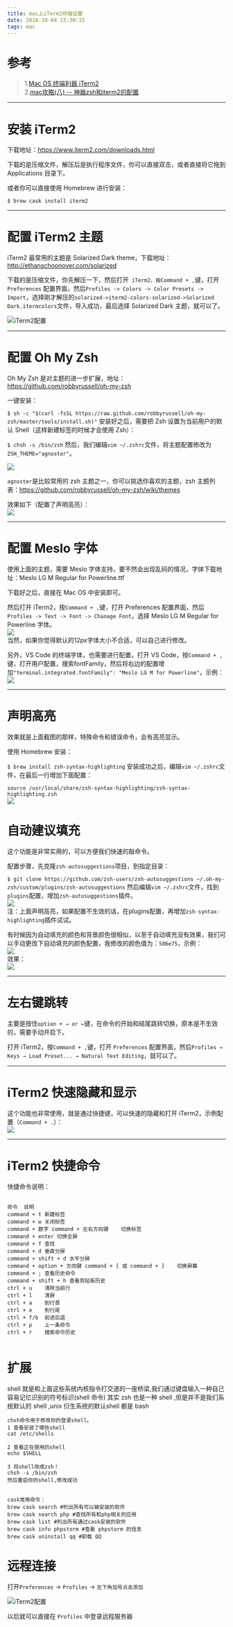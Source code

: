 ```yaml
---
title: mac上iTerm2终端设置
date: 2018-10-04 15:30:15
tags: mac
---
```


# 参考

>1.[Mac OS 终端利器 iTerm2](https://www.cnblogs.com/xishuai/p/mac-iterm2.html)  
>2.[mac攻略(八) -- 神器zsh和iterm2的配置](https://www.cnblogs.com/redirect/p/6429731.html)


---

<!--more-->

# 安装 iTerm2

下载地址：https://www.iterm2.com/downloads.html

下载的是压缩文件，解压后是执行程序文件，你可以直接双击，或者直接将它拖到 Applications 目录下。

或者你可以直接使用 Homebrew 进行安装：

`$ brew cask install iterm2`

---

# 配置 iTerm2 主题

iTerm2 最常用的主题是 Solarized Dark theme，下载地址：http://ethanschoonover.com/solarized

下载的是压缩文件，你先解压一下，然后打开` iTerm2，按Command + ,`键，打开 `Preferences` 配置界面，然后`Profiles -> Colors -> Color Presets -> Import`，选择刚才解压的`solarized->iterm2-colors-solarized->Solarized Dark.itermcolors`文件，导入成功，最后选择 Solarized Dark 主题，就可以了。  

![iTerm2配置](/img/2018-10-4/iTerm2Config.png)

---

# 配置 Oh My Zsh

Oh My Zsh 是对主题的进一步扩展，地址：https://github.com/robbyrussell/oh-my-zsh

一键安装：

`$ sh -c "$(curl -fsSL https://raw.github.com/robbyrussell/oh-my-zsh/master/tools/install.sh)"`
安装好之后，需要把 Zsh 设置为当前用户的默认 Shell（这样新建标签的时候才会使用 Zsh）：

`$ chsh -s /bin/zsh`
然后，我们编辑`vim ~/.zshrc`文件，将主题配置修改为`ZSH_THEME="agnoster"`。

![](/img/2018-10-4/oh-my-zshConfig1.png)

`agnoster`是比较常用的 zsh 主题之一，你可以挑选你喜欢的主题，zsh 主题列表：https://github.com/robbyrussell/oh-my-zsh/wiki/themes

效果如下（配置了声明高亮）：  
![](/img/2018-10-4/oh-my-zshConfig2.png)

---

# 配置 Meslo 字体

使用上面的主题，需要 Meslo 字体支持，要不然会出现乱码的情况，字体下载地址：Meslo LG M Regular for Powerline.ttf

下载好之后，直接在 Mac OS 中安装即可。

然后打开 iTerm2，按`Command + ,`键，打开 Preferences 配置界面，然后`Profiles -> Text -> Font -> Chanage Font`，选择 Meslo LG M Regular for Powerline 字体。  
![](/img/2018-10-4/oh-my-zshConfig3.png)  
当然，如果你觉得默认的12px字体大小不合适，可以自己进行修改。

另外，VS Code 的终端字体，也需要进行配置，打开 VS Code，按`Command + ,`键，打开用户配置，搜索fontFamily，然后将右边的配置增加`"terminal.integrated.fontFamily": "Meslo LG M for Powerline"`，示例：  
![](/img/2018-10-4/oh-my-zshConfig4.png)  

---

# 声明高亮

效果就是上面截图的那样，特殊命令和错误命令，会有高亮显示。

使用 Homebrew 安装：

`$ brew install zsh-syntax-highlighting`
安装成功之后，编辑`vim ~/.zshrc`文件，在最后一行增加下面配置：

`source /usr/local/share/zsh-syntax-highlighting/zsh-syntax-highlighting.zsh`  
![](/img/2018-10-4/oh-my-zshConfig5.png)  

# 自动建议填充

这个功能是非常实用的，可以方便我们快速的敲命令。

配置步骤，先克隆`zsh-autosuggestions`项目，到指定目录：

`$ git clone https://github.com/zsh-users/zsh-autosuggestions ~/.oh-my-zsh/custom/plugins/zsh-autosuggestions`
然后编辑`vim ~/.zshrc`文件，找到`plugins`配置，增加`zsh-autosuggestions`插件。  
![](/img/2018-10-4/oh-my-zshConfig6.png)  
注：上面声明高亮，如果配置不生效的话，在plugins配置，再增加`zsh-syntax-highlighting`插件试试。

有时候因为自动填充的颜色和背景颜色很相似，以至于自动填充没有效果，我们可以手动更改下自动填充的颜色配置，我修改的颜色值为：`586e75`，示例：   
![](/img/2018-10-4/oh-my-zshConfig7.png)   
效果：  
![](/img/2018-10-4/oh-my-zshConfig8.png)  

---

# 左右键跳转

主要是按住`option + → or ←`键，在命令的开始和结尾跳转切换，原本是不生效的，需要手动开启下。

打开 iTerm2，按`Command + ,`键，打开 `Preferences` 配置界面，然后`Profiles → Keys → Load Preset... → Natural Text Editing`，就可以了。

---

# iTerm2 快速隐藏和显示

这个功能也非常使用，就是通过快捷键，可以快速的隐藏和打开 iTerm2，示例配置（`Commond + .`）：  
![](/img/2018-10-4/oh-my-zshConfig9.png)   

---

# iTerm2 快捷命令

快捷命令说明：

```

命令	说明
command + t	新建标签
command + w	关闭标签
command + 数字 command + 左右方向键	切换标签
command + enter	切换全屏
command + f	查找
command + d	垂直分屏
command + shift + d	水平分屏
command + option + 方向键 command + [ 或 command + ]	切换屏幕
command + ;	查看历史命令
command + shift + h	查看剪贴板历史
ctrl + u	清除当前行
ctrl + l	清屏
ctrl + a	到行首
ctrl + e	到行尾
ctrl + f/b	前进后退
ctrl + p	上一条命令
ctrl + r	搜索命令历史


```

# 扩展
 
shell 就是和上面这些系统内核指令打交道的一座桥梁,我们通过键盘输入一种自己容易记忆识别的符号标识(shell 命令)
其实 zsh 也是一种 shell ,但是并不是我们系统默认的 shell ,unix 衍生系统的默认shell 都是 bash
 
```
chsh命令用于修改你的登录shell。
1 查看安装了哪些shell
cat /etc/shells
 
2 查看正在使用的shell
echo $SHELL
 
3 将shell改成zsh！
chsh -s /bin/zsh
然后重启你的shell,修改成功
 
 
cask常用命令：
brew cask search #列出所有可以被安装的软件
brew cask search php #查找所有和php相关的应用
brew cask list #列出所有通过cask安装的软件
brew cask info phpstorm #查看 phpstorm 的信息
brew cask uninstall qq #卸载 QQ
```


# 远程连接
 打开`Preferences` -> `Profiles` -> `左下角加号点击添加`
  
  ![iTerm2配置](/img/2018-10-4/iTerm2Config1.png)
  
  以后就可以直接在 `Profiles` 中登录远程服务器


